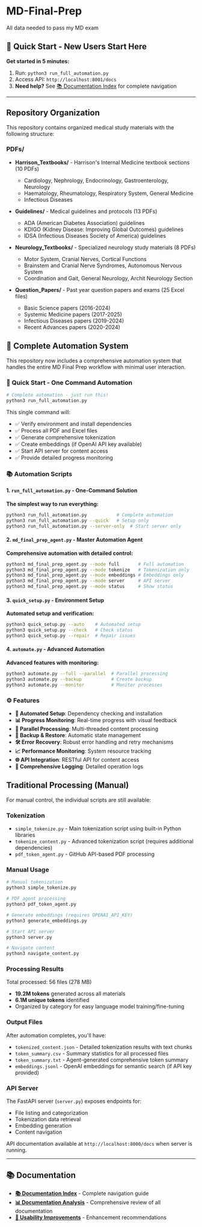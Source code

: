 # MD-Final-Prep
All data needed to pass my MD exam

## 🚀 Quick Start - New Users Start Here

**Get started in 5 minutes:**
1. Run: `python3 run_full_automation.py`
2. Access API: `http://localhost:8001/docs`
3. **Need help?** See [📚 Documentation Index](DOCUMENTATION_INDEX.md) for complete navigation

---

## Repository Organization

This repository contains organized medical study materials with the following structure:

### PDFs/
- **Harrison_Textbooks/** - Harrison's Internal Medicine textbook sections (10 PDFs)
  - Cardiology, Nephrology, Endocrinology, Gastroenterology, Neurology
  - Haematology, Rheumatology, Respiratory System, General Medicine
  - Infectious Diseases

- **Guidelines/** - Medical guidelines and protocols (13 PDFs)
  - ADA (American Diabetes Association) guidelines
  - KDIGO (Kidney Disease: Improving Global Outcomes) guidelines
  - IDSA (Infectious Diseases Society of America) guidelines

- **Neurology_Textbooks/** - Specialized neurology study materials (8 PDFs)
  - Motor System, Cranial Nerves, Cortical Functions
  - Brainstem and Cranial Nerve Syndromes, Autonomous Nervous System
  - Coordination and Gait, General Neurology, Archit Neurology Section

- **Question_Papers/** - Past year question papers and exams (25 Excel files)
  - Basic Science papers (2016-2024)
  - Systemic Medicine papers (2017-2025)
  - Infectious Diseases papers (2019-2024)
  - Recent Advances papers (2020-2024)

## 🤖 Complete Automation System

This repository now includes a comprehensive automation system that handles the entire MD Final Prep workflow with minimal user interaction.

### 🚀 Quick Start - One Command Automation

```bash
# Complete automation - just run this!
python3 run_full_automation.py
```

This single command will:
- ✅ Verify environment and install dependencies
- ✅ Process all PDF and Excel files 
- ✅ Generate comprehensive tokenization
- ✅ Create embeddings (if OpenAI API key available)
- ✅ Start API server for content access
- ✅ Provide detailed progress monitoring

### 📚 Automation Scripts

#### 1. `run_full_automation.py` - One-Command Solution
**The simplest way to run everything:**
```bash
python3 run_full_automation.py           # Complete automation
python3 run_full_automation.py --quick   # Setup only
python3 run_full_automation.py --server-only  # Start server only
```

#### 2. `md_final_prep_agent.py` - Master Automation Agent
**Comprehensive automation with detailed control:**
```bash
python3 md_final_prep_agent.py --mode full       # Full automation
python3 md_final_prep_agent.py --mode tokenize   # Tokenization only
python3 md_final_prep_agent.py --mode embeddings # Embeddings only
python3 md_final_prep_agent.py --mode server     # API server
python3 md_final_prep_agent.py --mode status     # Show status
```

#### 3. `quick_setup.py` - Environment Setup
**Automated setup and verification:**
```bash
python3 quick_setup.py --auto    # Automated setup
python3 quick_setup.py --check   # Check status
python3 quick_setup.py --repair  # Repair issues
```

#### 4. `automate.py` - Advanced Automation
**Advanced features with monitoring:**
```bash
python3 automate.py --full --parallel  # Parallel processing
python3 automate.py --backup           # Create backup
python3 automate.py --monitor          # Monitor processes
```

### ⚙️ Features

- **🔧 Automated Setup**: Dependency checking and installation
- **📊 Progress Monitoring**: Real-time progress with visual feedback
- **🔄 Parallel Processing**: Multi-threaded content processing
- **💾 Backup & Restore**: Automatic state management
- **🛠️ Error Recovery**: Robust error handling and retry mechanisms
- **📈 Performance Monitoring**: System resource tracking
- **🌐 API Integration**: RESTful API for content access
- **📝 Comprehensive Logging**: Detailed operation logs

## Traditional Processing (Manual)

For manual control, the individual scripts are still available:

### Tokenization

- `simple_tokenize.py` - Main tokenization script using built-in Python libraries
- `tokenize_content.py` - Advanced tokenization script (requires additional dependencies)
- `pdf_token_agent.py` - GitHub API-based PDF processing

### Manual Usage

```bash
# Manual tokenization
python3 simple_tokenize.py

# PDF agent processing
python3 pdf_token_agent.py

# Generate embeddings (requires OPENAI_API_KEY)
python3 generate_embeddings.py

# Start API server
python3 server.py

# Navigate content
python3 navigate_content.py
```

### Processing Results

Total processed: 56 files (278 MB)
- **19.2M tokens** generated across all materials
- **6.1M unique tokens** identified
- Organized by category for easy language model training/fine-tuning

### Output Files

After automation completes, you'll have:
- `tokenized_content.json` - Detailed tokenization results with text chunks
- `token_summary.csv` - Summary statistics for all processed files  
- `token_summary.txt` - Agent-generated comprehensive token summary
- `embeddings.jsonl` - OpenAI embeddings for semantic search (if API key provided)

### API Server

The FastAPI server (`server.py`) exposes endpoints for:
- File listing and categorization
- Tokenization data retrieval
- Embedding generation
- Content navigation

API documentation available at `http://localhost:8000/docs` when server is running.

---

## 📚 Documentation

- **[📚 Documentation Index](DOCUMENTATION_INDEX.md)** - Complete navigation guide
- **[📊 Documentation Analysis](DOCUMENTATION_ANALYSIS.md)** - Comprehensive review of all documentation
- **[🚀 Usability Improvements](USABILITY_IMPROVEMENTS.md)** - Enhancement recommendations
